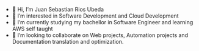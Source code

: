 - 👋 Hi, I’m Juan Sebastian Rios Ubeda
- 👀 I’m interested in Software Development and Cloud Development
- 🌱 I’m currently studying my bachellor in Software Engineer and learning AWS self taught
- 💞️ I’m looking to collaborate on Web projects, Automation projects and Documentation translation and optimization.


<!---
Chatan2700/Chatan2700 is a ✨ special ✨ repository because its `README.md` (this file) appears on your GitHub profile.
You can click the Preview link to take a look at your changes.
--->
